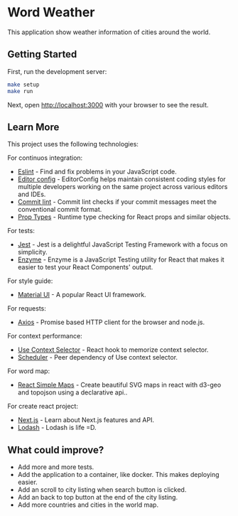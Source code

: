 # Word Weather

This application show weather information of cities around the world.

## Getting Started

First, run the development server:

```bash
make setup
make run
```

Next, open [http://localhost:3000](http://localhost:3000) with your browser to see the result.

## Learn More

This project uses the following technologies:

For continuos integration:

- [Eslint](https://eslint.org/) - Find and fix problems in your JavaScript code.
- [Editor config](https://editorconfig.org/) - EditorConfig helps maintain consistent coding styles for multiple developers working on the same project across various editors and IDEs.
- [Commit lint](https://github.com/conventional-changelog/commitlint) - Commit lint checks if your commit messages meet the conventional commit format.
- [Prop Types](https://www.npmjs.com/package/prop-types) - Runtime type checking for React props and similar objects.

For tests:

- [Jest](https://jestjs.io/) - Jest is a delightful JavaScript Testing Framework with a focus on simplicity.
- [Enzyme](https://enzymejs.github.io/enzyme/) - Enzyme is a JavaScript Testing utility for React that makes it easier to test your React Components' output.

For style guide:

- [Material UI](https://material-ui.com/pt/) - A popular React UI framework.

For requests:

- [Axios](https://axios-http.com/docs/intro) - Promise based HTTP client for the browser and node.js.

For context performance:

- [Use Context Selector](https://github.com/dai-shi/use-context-selector) - React hook to memorize context selector.
- [Scheduler](https://nextjs.org/docs) - Peer dependency of Use context selector.

For word map:

- [React Simple Maps](https://www.react-simple-maps.io/) - Create beautiful SVG maps in react with d3-geo and topojson using a declarative api..

For create react project:

- [Next.js](https://nextjs.org/docs) - Learn about Next.js features and API.
- [Lodash](https://nextjs.org/docs) - Lodash is life =D.

## What could improve?

- Add more and more tests.
- Add the application to a container, like docker. This makes deploying easier.
- Add an scroll to city listing when search button is clicked.
- Add an back to top button at the end of the city listing.
- Add more countries and cities in the world map.
